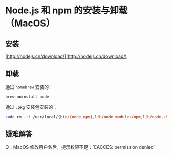 # Node.js 和 npm 的安装与卸载（MacOS）

## 安装

[http://nodejs.cn/download/](http://nodejs.cn/download/)

## 卸载

通过 `homebrew` 安装的：

```bash
brew uninstall node
```

通过 `.pkg` 安装包安装的：

```bash
sudo rm -rf /usr/local/{bin/{node,npm},lib/node_modules/npm,lib/node,share/man/*/node.*}
```

## 疑难解答

Q：MacOS 修改用户名后，提示权限不足：\`EACCES: permission denied\`





